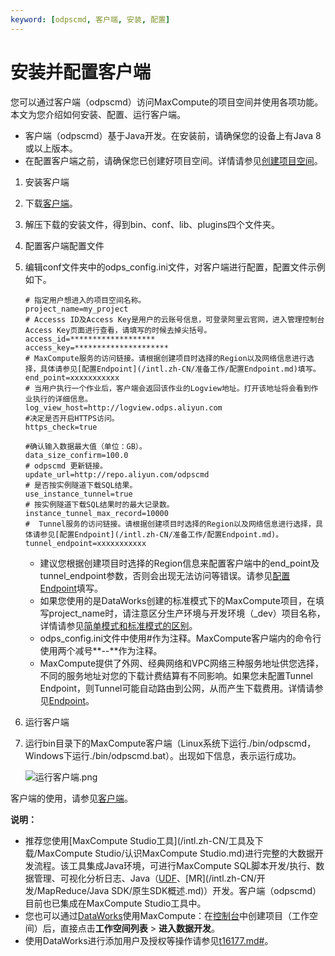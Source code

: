 ```yaml
---
keyword: [odpscmd, 客户端, 安装, 配置]
---
```


# 安装并配置客户端

您可以通过客户端（odpscmd）访问MaxCompute的项目空间并使用各项功能。本文为您介绍如何安装、配置、运行客户端。

-   客户端（odpscmd）基于Java开发。在安装前，请确保您的设备上有Java 8或以上版本。
-   在配置客户端之前，请确保您已创建好项目空间。详情请参见[创建项目空间](/intl.zh-CN/准备工作/创建项目空间.md)。

1.  安装客户端
2.  下载[客户端](https://odps-repo.oss-cn-hangzhou.aliyuncs.com/odpscmd/latest/odpscmd_public.zip)。

3.  解压下载的安装文件，得到bin、conf、lib、plugins四个文件夹。

4.  配置客户端配置文件
5.  编辑conf文件夹中的odps\_config.ini文件，对客户端进行配置，配置文件示例如下。

    ```
    # 指定用户想进入的项目空间名称。
    project_name=my_project
    # Accesss ID及Access Key是用户的云账号信息，可登录阿里云官网，进入管理控制台Access Key页面进行查看，请填写的时候去掉尖括号。
    access_id=*******************
    access_key=********************* 
    # MaxCompute服务的访问链接。请根据创建项目时选择的Region以及网络信息进行选择，具体请参见[配置Endpoint](/intl.zh-CN/准备工作/配置Endpoint.md)填写。
    end_point=xxxxxxxxxxx
    # 当用户执行一个作业后，客户端会返回该作业的Logview地址。打开该地址将会看到作业执行的详细信息。
    log_view_host=http://logview.odps.aliyun.com 
    #决定是否开启HTTPS访问。
    https_check=true 
    
    #确认输入数据最大值（单位：GB）。
    data_size_confirm=100.0
    # odpscmd 更新链接。
    update_url=http://repo.aliyun.com/odpscmd
    # 是否按实例隧道下载SQL结果。
    use_instance_tunnel=true
    # 按实例隧道下载SQL结果时的最大记录数。
    instance_tunnel_max_record=10000
    #  Tunnel服务的访问链接。请根据创建项目时选择的Region以及网络信息进行选择，具体请参见[配置Endpoint](/intl.zh-CN/准备工作/配置Endpoint.md)。
    tunnel_endpoint=xxxxxxxxxxx
    ```

    -   建议您根据创建项目时选择的Region信息来配置客户端中的end\_point及tunnel\_endpoint参数，否则会出现无法访问等错误。请参见[配置Endpoint](/intl.zh-CN/准备工作/配置Endpoint.md)填写。
    -   如果您使用的是DataWorks创建的标准模式下的MaxCompute项目，在填写project\_name时，请注意区分生产环境与开发环境（\_dev）项目名称，详情请参见[简单模式和标准模式的区别]()。
    -   odps\_config.ini文件中使用\#作为注释。MaxCompute客户端内的命令行使用两个减号**--**作为注释。
    -   MaxCompute提供了外网、经典网络和VPC网络三种服务地址供您选择，不同的服务地址对您的下载计费结算有不同影响。如果您未配置Tunnel Endpoint，则Tunnel可能自动路由到公网，从而产生下载费用。详情请参见[Endpoint](/intl.zh-CN/准备工作/配置Endpoint.md)。
6.  运行客户端
7.  运行bin目录下的MaxCompute客户端（Linux系统下运行./bin/odpscmd，Windows下运行./bin/odpscmd.bat）。出现如下信息，表示运行成功。

    ![运行客户端.png](https://static-aliyun-doc.oss-cn-hangzhou.aliyuncs.com/assets/img/zh-CN/2607240061/p65816.png)


客户端的使用，请参见[客户端](/intl.zh-CN/工具及下载/客户端.md)。

**说明：**

-   推荐您使用[MaxCompute Studio工具](/intl.zh-CN/工具及下载/MaxCompute Studio/认识MaxCompute Studio.md)进行完整的大数据开发流程。该工具集成Java环境，可进行MaxCompute SQL脚本开发/执行、数据管理、可视化分析日志、Java（[UDF](/intl.zh-CN/开发/SQL及函数/UDF/概述.md)、[MR](/intl.zh-CN/开发/MapReduce/Java SDK/原生SDK概述.md)）开发。客户端（odpscmd）目前也已集成在MaxCompute Studio工具中。
-   您也可以通过[DataWorks]()使用MaxCompute：在[控制台]()中创建项目（工作空间）后，直接点击**工作空间列表** \> **进入数据开发**。
-   使用DataWorks进行添加用户及授权等操作请参见[t16177.md\#]()。

